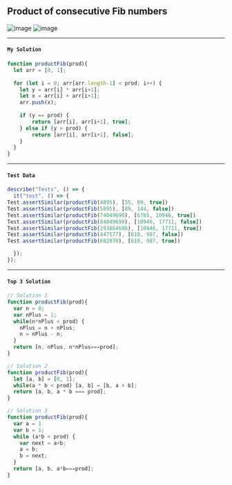 ## Product of consecutive Fib numbers
![image](https://user-images.githubusercontent.com/99033220/174527134-f5e02540-ead7-4123-b459-a1d625c70cce.png)
![image](https://user-images.githubusercontent.com/99033220/174527159-c36d8a79-b186-421e-846e-ad2d37375a95.png)

---
#### `My Solution`
```JavaScript
function productFib(prod){
  let arr = [0, 1];
  
  for (let i = 0; arr[arr.length-1] < prod; i++) {
    let y = arr[i] * arr[i+1];
    let x = arr[i] + arr[i+1];
    arr.push(x);
    
    if (y == prod) {
        return [arr[i], arr[i+1], true];
    } else if (y > prod) {
        return [arr[i], arr[i+1], false];
    }
  }
}
```
---
#### `Test Data`
```JavaScript
describe("Tests", () => {
  it("test", () => {
Test.assertSimilar(productFib(4895), [55, 89, true])
Test.assertSimilar(productFib(5895), [89, 144, false])
Test.assertSimilar(productFib(74049690), [6765, 10946, true])
Test.assertSimilar(productFib(84049690), [10946, 17711, false])
Test.assertSimilar(productFib(193864606), [10946, 17711, true])
Test.assertSimilar(productFib(447577), [610, 987, false])
Test.assertSimilar(productFib(602070), [610, 987, true])

  });
});
```
---
#### `Top 3 Solution`
```JavaScript
// Solution 1
function productFib(prod){
  var n = 0;
  var nPlus = 1;  
  while(n*nPlus < prod) {
    nPlus = n + nPlus;
    n = nPlus - n;
  }
  return [n, nPlus, n*nPlus===prod];
}

// Solution 2
function productFib(prod){
  let [a, b] = [0, 1];
  while(a * b < prod) [a, b] = [b, a + b];
  return [a, b, a * b === prod];
}

// Solution 3
function productFib(prod){
  var a = 1
  var b = 1;
  while (a*b < prod) {
    var next = a+b;
    a = b;
    b = next;
  }
  return [a, b, a*b===prod];
}
```
